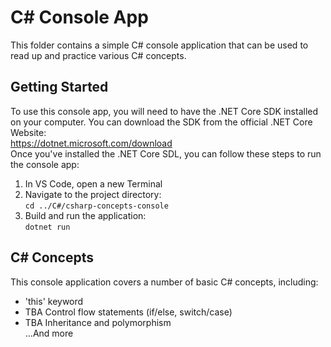 # C# Console App
This folder contains a simple C# console application that can be used to read up and practice various C# concepts. 

## Getting Started
To use this console app, you will need to have the .NET Core SDK installed on your computer. You can download the SDK from the official .NET Core Website: <br>
https://dotnet.microsoft.com/download <br>
Once you've installed the .NET Core SDL, you can follow these steps to run the console app: <br>
1. In VS Code, open a new Terminal
2. Navigate to the project directory: <br>
```cd ../C#/csharp-concepts-console```
3. Build and run the application: <br>
```dotnet run```

## C# Concepts
This console application covers a number of basic C# concepts, including:
* 'this' keyword
* TBA Control flow statements (if/else, switch/case)
* TBA Inheritance and polymorphism <br>
...And more
